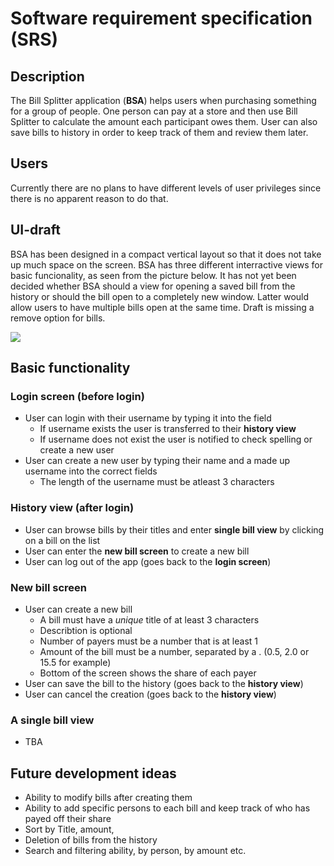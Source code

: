 # Software requirement specification (SRS)
## Description
The Bill Splitter application (**BSA**) helps users when purchasing something for a group of people. One person can pay at a store and then use Bill Splitter to calculate the amount each participant owes them. User can also save bills to history in order to keep track of them and review them later.
## Users
Currently there are no plans to have different levels of user privileges since there is no apparent reason to do that.
## UI-draft
BSA has been designed in a compact vertical layout so that it does not take up much space on the screen. BSA has three different interractive views for basic funcionality, as seen from the picture below. It has not yet been decided whether BSA should a view for opening a saved bill from the history or should the bill open to a completely new window. Latter would allow users to have multiple bills open at the same time. Draft is missing a remove option for bills.

<img src="https://github.com/samumakinen/ot-harjoitustyo/blob/master/documentation/resources/uidraft1.1.png">

## Basic functionality
### Login screen (before login)
- User can login with their username by typing it into the field
  - If username exists the user is transferred to their **history view**
  - If username does not exist the user is notified to check spelling or create a new user
- User can create a new user by typing their name and a made up username into the correct fields
  - The length of the username must be atleast 3 characters
### History view (after login)
- User can browse bills by their titles and enter **single bill view** by clicking on a bill on the list
- User can enter the **new bill screen** to create a new bill
- User can log out of the app (goes back to the **login screen**)
### New bill screen
- User can create a new bill
  - A bill must have a  *unique* title of at least 3 characters
  - Describtion is optional
  - Number of payers must be a number that is at least 1
  - Amount of the bill must be a number, separated by a . (0.5, 2.0 or 15.5 for example)
  - Bottom of the screen shows the share of each payer
- User can save the bill to the history (goes back to the **history view**)
- User can cancel the creation (goes back to the **history view**)
### A single bill view
- TBA
## Future development ideas
- Ability to modify bills after creating them
- Ability to add specific persons to each bill and keep track of who has payed off their share
- Sort by Title, amount,
- Deletion of bills from the history
- Search and filtering ability, by person, by amount etc.
